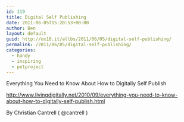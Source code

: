 ```yaml
---
id: 119
title: Digital Self Publishing
date: 2011-06-05T15:20:53+00:00
author: Ben
layout: default
guid: http://ox10.it/allbs/2011/06/05/digital-self-publishing/
permalink: /2011/06/05/digital-self-publishing/
categories:
  - handy
  - inspiring
  - petproject
---
```

Everything You Need to Know About How to Digitally Self Publish

<http://www.livingdigitally.net/2010/09/everything-you-need-to-know-about-how-to-digitally-self-publish.html>

By Christian Cantrell ( @cantrell )
